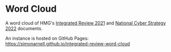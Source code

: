 # Word Cloud

A word cloud of HMG's [Integrated Review 2021](https://assets.publishing.service.gov.uk/government/uploads/system/uploads/attachment_data/file/969402/The_Integrated_Review_of_Security__Defence__Development_and_Foreign_Policy.pdf) and [National Cyber Strategy 2022](https://assets.publishing.service.gov.uk/government/uploads/system/uploads/attachment_data/file/1040805/National_Cyber_Strategy_-_FINAL_VERSION.pdf) documents.

An instance is hosted on GitHub Pages:
<https://simonarnell.github.io/integrated-review-word-cloud>
